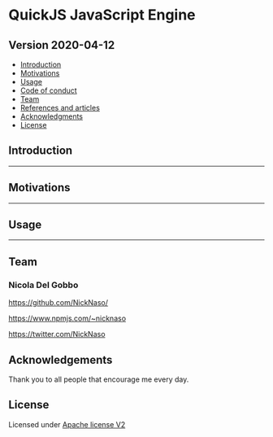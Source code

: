 # QuickJS JavaScript Engine

## Version 2020-04-12

- [Introduction](#introduction)
- [Motivations](#motivations)
- [Usage](#usage)
- [Code of conduct](CODE_OF_CONDUCT)
- [Team](#team)
- [References and articles](#references_and_manual)
- [Acknowledgments](#acknowledgements)
- [License](#license)

## Introduction

---

## Motivations

---

## Usage

---

## Team

### Nicola Del Gobbo

<https://github.com/NickNaso/>

<https://www.npmjs.com/~nicknaso>

<https://twitter.com/NickNaso>

## Acknowledgements

Thank you to all people that encourage me every day.

## License

Licensed under [Apache license V2](./LICENSE)
